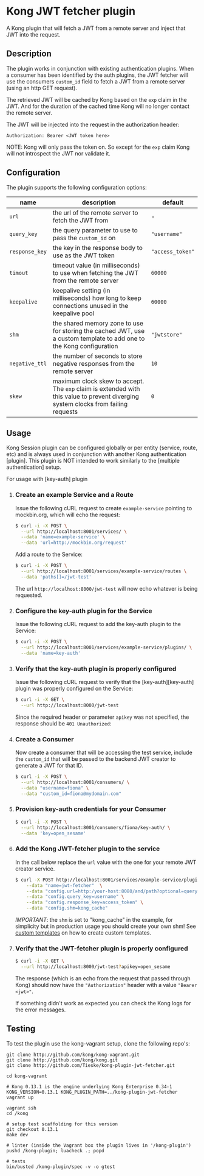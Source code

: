 # Kong JWT fetcher plugin


A Kong plugin that will fetch a JWT from a remote server and inject that JWT
into the request.

## Description

The plugin works in conjunction with existing authentication plugins. When a
consumer has been identified by the auth plugins, the JWT fetcher will use the
consumers `custom_id` field to fetch a JWT from a remote server (using an
http GET request).

The retrieved JWT will be cached by Kong based on the `exp` claim in the JWT.
And for the duration of the cached time Kong will no longer contact the remote
server.

The JWT will be injected into the request in the authorization header:

```
Authorization: Bearer <JWT token here>
```

NOTE: Kong will only pass the token on. So except for the `exp` claim Kong
will not introspect the JWT nor validate it.

## Configuration

The plugin supports the following configuration options:

| name            | description                                                                                    | default                                                       |
| --------------- | ---------------------------------------------------------------------------------------------- | ---------- |
| `url`           | the url of the remote server to fetch the JWT from | - |
| `query_key`     | the query parameter to use to pass the `custom_id` on | `"username"` |
| `response_key`  | the key in the response body to use as the JWT token | `"access_token"` |
| `timout`        | timeout value (in milliseconds) to use when fetching the JWT from the remote server | `60000` |
| `keepalive`     | keepalive setting (in milliseconds) how long to keep connections unused in the keepalive pool | `60000` |
| `shm`           | the shared memory zone to use for storing the cached JWT, use a custom template to add one to the Kong configuration | `"jwtstore"` |
| `negative_ttl`  | the number of seconds to store negative responses from the remote server | `10` |
| `skew`          | maximum clock skew to accept. The `exp` claim is extended with this value to prevent diverging system clocks from failing requests | `0` |


## Usage

Kong Session plugin can be configured globally or per entity (service, route, etc)
and is always used in conjunction with another Kong authentication [plugin]. This
plugin is NOT intended to work similarly to the [multiple authentication] setup.

For usage with [key-auth] plugin

1. ### Create an example Service and a Route

    Issue the following cURL request to create `example-service` pointing to
    mockbin.org, which will echo the request:

    ```bash
    $ curl -i -X POST \
      --url http://localhost:8001/services/ \
      --data 'name=example-service' \
      --data 'url=http://mockbin.org/request'
    ```

    Add a route to the Service:

    ```bash
    $ curl -i -X POST \
      --url http://localhost:8001/services/example-service/routes \
      --data 'paths[]=/jwt-test'
    ```

    The url `http://localhost:8000/jwt-test` will now echo whatever is being
    requested.

1. ### Configure the key-auth plugin for the Service

    Issue the following cURL request to add the key-auth plugin to the Service:

    ```bash
    $ curl -i -X POST \
      --url http://localhost:8001/services/example-service/plugins/ \
      --data 'name=key-auth'
    ```

1. ### Verify that the key-auth plugin is properly configured

    Issue the following cURL request to verify that the [key-auth][key-auth]
    plugin was properly configured on the Service:

    ```bash
    $ curl -i -X GET \
      --url http://localhost:8000/jwt-test
    ```

    Since the required header or parameter `apikey` was not specified, the
    response should be `401 Unauthorized`:

1. ### Create a Consumer

    Now create a consumer that will be accessing the test service, include the
    `custom_id` that will be passed to the backend JWT creator to generate
    a JWT for that ID.

    ```bash
    $ curl -i -X POST \
      --url http://localhost:8001/consumers/ \
      --data "username=fiona" \
      --data "custom_id=fiona@mydomain.com"
    ```

1. ### Provision key-auth credentials for your Consumer

    ```bash
    $ curl -i -X POST \
      --url http://localhost:8001/consumers/fiona/key-auth/ \
      --data 'key=open_sesame'
    ```

1. ### Add the Kong JWT-fetcher plugin to the service

    In the call below replace the `url` value with the one for your remote
    JWT creator service.

    ```bash
    $ curl -X POST http://localhost:8001/services/example-service/plugins \
        --data "name=jwt-fetcher"  \
        --data "config.url=http:/your-host:8080/and/path?optional=query-params" \
        --data "config.query_key=username" \
        --data "config.response_key=access_token" \
        --data "config.shm=kong_cache"
    ```

    _IMPORTANT_: the `shm` is set to "kong_cache" in the example, for simplicity
    but in production usage you should create your own shm! See
    [custom templates](https://docs.konghq.com/latest/configuration/#custom-nginx-templates)
    on how to create custom templates.

1. ### Verify that the JWT-fetcher plugin is properly configured

    ```bash
    $ curl -i -X GET \
      --url http://localhost:8000/jwt-test?apikey=open_sesame
    ```

    The response (which is an echo from the request that passed through Kong)
    should now have the `"Authorization"` header with a value `"Bearer <jwt>"`.

    If something didn't work as expected you can check the Kong logs for the
    error messages.


## Testing

To test the plugin use the kong-vagrant setup, clone the following repo's:

```
git clone http://github.com/kong/kong-vagrant.git
git clone http://github.com/kong/kong.git
git clone http://github.com/Tieske/kong-plugin-jwt-fetcher.git

cd kong-vagrant

# Kong 0.13.1 is the engine underlying Kong Enterprise 0.34-1
KONG_VERSION=0.13.1 KONG_PLUGIN_PATH=../kong-plugin-jwt-fetcher vagrant up

vagrant ssh
cd /kong

# setup test scaffolding for this version
git checkout 0.13.1
make dev

# linter (inside the Vagrant box the plugin lives in '/kong-plugin')
pushd /kong-plugin; luacheck .; popd

# tests
bin/busted /kong-plugin/spec -v -o gtest
```
